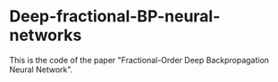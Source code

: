 # Deep-fractional-BP-neural-networks
This is the code of the paper "Fractional-Order Deep Backpropagation Neural Network".
